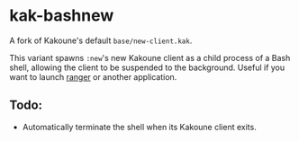 # kak-bashnew
A fork of Kakoune's default `base/new-client.kak`.

This variant spawns `:new`'s new Kakoune client as a child process of a Bash shell, allowing the client to be suspended to the background. Useful if you want to launch [ranger](https://github.com/Crote/kakoune-ranger) or another application.

## Todo:
- Automatically terminate the shell when its Kakoune client exits.
